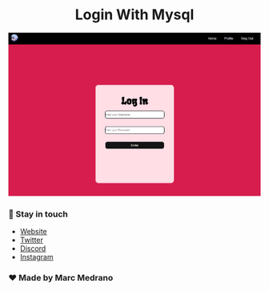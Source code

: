 <p align="center">
  <h1 align="center" href="https://elmarcz.github.io/Login-With-Flexbox/">Login With Mysql</h1>
  <a href="https://elmarcz.github.io/Login" target="blank"><img src="img/Img.png"/></a>
</p>

### 👤 Stay in touch
- [Website](https://elmarcz.github.io/portfolio/)
- [Twitter](https://twitter.com/MarcMedrano15)
- [Discord](https://discord.com/invite/zPSYDGVXxx)
- [Instagram](https://www.instagram.com/marcmedranoz/)

### ❤ Made by Marc Medrano 

